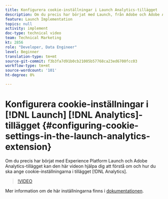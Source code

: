 ```yaml
---
title: Konfigurera cookie-inställningar i Launch Analytics-tillägget
description: Om du precis har börjat med Launch, från Adobe och Adobe Analytics-tillägget, kan den här videon hjälpa dig att förstå om och hur du ställer in cookie-inställningarna i Analytics-tillägget.
feature: Launch Implementation
topics: null
activity: implement
doc-type: technical video
team: Technical Marketing
kt: 2856
role: "Developer, Data Engineer"
level: Beginner
translation-type: tm+mt
source-git-commit: f3b3fa7d91b0cb21005b57768ca23ed6700fcc03
workflow-type: tm+mt
source-wordcount: '101'
ht-degree: 0%

---
```



# Konfigurera cookie-inställningar i [!DNL Launch] [!DNL Analytics]-tillägget {#configuring-cookie-settings-in-the-launch-analytics-extension}

Om du precis har börjat med Experience Platform Launch och Adobe Analytics-tillägget kan den här videon hjälpa dig att förstå om och hur du ska ange cookie-inställningarna i tillägget [!DNL Analytics].

>[!VIDEO](https://video.tv.adobe.com/v/27212/?quality=9)

Mer information om de här inställningarna finns i [dokumentationen](https://docs.adobelaunch.com/extension-reference/web/adobe-analytics-extension#cookies).
